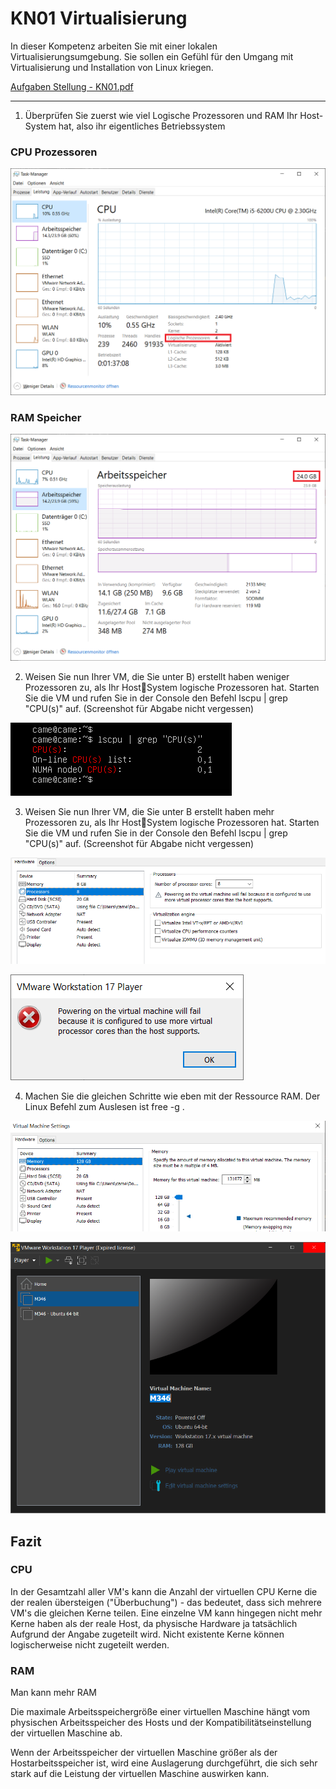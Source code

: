 # KN01 Virtualisierung
In dieser Kompetenz arbeiten Sie mit einer lokalen Virtualisierungsumgebung. Sie sollen ein
Gefühl für den Umgang mit Virtualisierung und Installation von Linux kriegen. 

[Aufgaben Stellung - KN01.pdf](/KN00/Content/KN01.pdf)

---

1. Überprüfen Sie zuerst wie viel Logische Prozessoren und RAM Ihr Host-System hat, also ihr
eigentliches Betriebssystem

### CPU Prozessoren
![Anzahl CPU Prozessoren](/KN01/Content/KN01%20-%20Anzahl%20Logischeprozessor.png)
### RAM Speicher
![Anzahl RAM speicher](Content/KN01%20-%20RAM%20Speicher.png)


2. Weisen Sie nun Ihrer VM, die Sie unter B) erstellt haben weniger Prozessoren zu, als Ihr HostSystem logische Prozessoren hat. Starten Sie die VM und rufen Sie in der Console den Befehl 
lscpu | grep "CPU(s)" auf. (Screenshot für Abgabe nicht vergessen)

![KN01 - CPU grep command](/KN01/Content/KN01%20-%20CPU%20grep.png)

3. Weisen Sie nun Ihrer VM, die Sie unter B erstellt haben mehr Prozessoren zu, als Ihr HostSystem logische Prozessoren hat. Starten Sie die VM und rufen Sie in der Console den Befehl 
lscpu | grep "CPU(s)" auf. (Screenshot für Abgabe nicht vergessen)

![Verusch VM mehr Prozessoren zu geben](/KN01/Content/KN01%20-%20Mehr%20Prozessor.png)

![Versuch Fehlgeschlagen](/KN01/Content/KN01%20-%208Prozzesor%20versuch.png)

4. Machen Sie die gleichen Schritte wie eben mit der Ressource RAM. Der Linux Befehl zum
Auslesen ist free -g .

![Versuch VM mehr RAM zu geben](/KN01/Content/KN01%20-%20Mehr%20RAM.png)

![Versuch Erfolg](/KN01/Content/KN01%20-%20Mehr%20RAM%20Fehlgeschlagen.png)

## Fazit

### CPU
In der Gesamtzahl aller VM's kann die Anzahl der virtuellen CPU Kerne die der realen übersteigen ("Überbuchung") - das bedeutet, dass sich mehrere VM's die gleichen Kerne teilen. Eine einzelne VM kann hingegen nicht mehr Kerne haben als der reale Host, da physische Hardware ja tatsächlich Aufgrund der Angabe zugeteilt wird. Nicht existente Kerne können logischerweise nicht zugeteilt werden.

### RAM
Man kann mehr RAM

Die maximale Arbeitsspeichergröße einer virtuellen Maschine hängt vom physischen Arbeitsspeicher des Hosts und der Kompatibilitätseinstellung der virtuellen Maschine ab.

Wenn der Arbeitsspeicher der virtuellen Maschine größer als der Hostarbeitsspeicher ist, wird eine Auslagerung durchgeführt, die sich sehr stark auf die Leistung der virtuellen Maschine auswirken kann. 